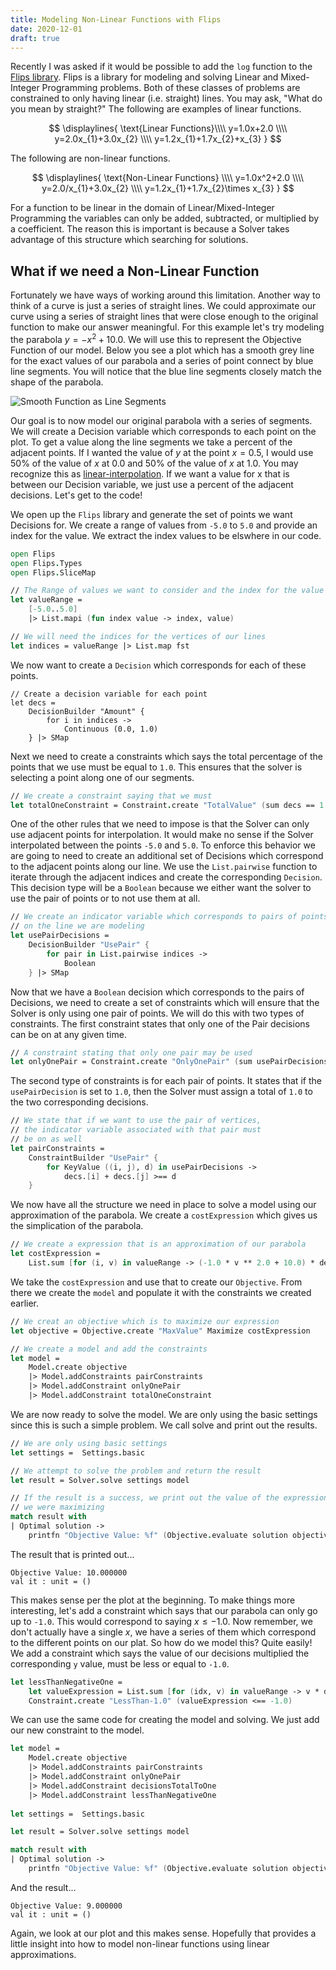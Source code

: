 ```yaml
---
title: Modeling Non-Linear Functions with Flips
date: 2020-12-01
draft: true
---
```


Recently I was asked if it would be possible to add the `log` function to the [Flips library](https://flipslibrary.com). Flips is a library for modeling and solving Linear and Mixed-Integer Programming problems. Both of these classes of problems are constrained to only having linear (i.e. straight) lines. You may ask, "What do you mean by straight?" The following are examples of linear functions.

$$
\displaylines{
\text{Linear Functions}\\\\
y=1.0x+2.0 \\\\
y=2.0x_{1}+3.0x_{2} \\\\
y=1.2x_{1}+1.7x_{2}+x_{3}
}
$$

The following are non-linear functions.

$$
\displaylines{
\text{Non-Linear Functions} \\\\
y=1.0x^2+2.0 \\\\
y=2.0/x_{1}+3.0x_{2} \\\\
y=1.2x_{1}+1.7x_{2}\times x_{3}
}
$$

For a function to be linear in the domain of Linear/Mixed-Integer Programming the variables can only be added, subtracted, or multiplied by a coefficient. The reason this is important is because a Solver takes advantage of this structure which searching for solutions.

## What if we need a Non-Linear Function

Fortunately we have ways of working around this limitation. Another way to think of a curve is just a series of straight lines. We could approximate our curve using a series of straight lines that were close enough to the original function to make our answer meaningful. For this example let's try modeling the parabola $y=-x^2+10.0$. We will use this to represent the Objective Function of our model. Below you see a plot which has a smooth grey line for the exact values of our parabola and a series of point connect by blue line segments. You will notice that the blue line segments closely match the shape of the parabola.

![Smooth Function as Line Segments](/img/2020-12-01-line-segments.png)

Our goal is to now model our original parabola with a series of segments. We will create a Decision variable which corresponds to each point on the plot. To get a value along the line segments we take a percent of the adjacent points. If I wanted the value of $y$ at the point $x=0.5$, I would use 50% of the value of $x$ at 0.0 and 50% of the value of $x$ at $1.0$. You may recognize this as [linear-interpolation](https://en.wikipedia.org/wiki/Linear_interpolation). If we want a value for x that is between our Decision variable, we just use a percent of the adjacent decisions. Let's get to the code!

We open up the `Flips` library and generate the set of points we want Decisions for. We create a range of values from `-5.0` to `5.0` and provide an index for the value. We extract the index values to be elswhere in our code.

```fsharp
open Flips
open Flips.Types
open Flips.SliceMap

// The Range of values we want to consider and the index for the value
let valueRange =
    [-5.0..5.0]
    |> List.mapi (fun index value -> index, value)

// We will need the indices for the vertices of our lines
let indices = valueRange |> List.map fst
```

We now want to create a `Decision` which corresponds for each of these points.

```
// Create a decision variable for each point
let decs =
    DecisionBuilder "Amount" {
        for i in indices ->
            Continuous (0.0, 1.0)
    } |> SMap
```

Next we need to create a constraints which says the total percentage of the points that we use must be equal to `1.0`. This ensures that the solver is selecting a point along one of our segments.

```fsharp
// We create a constraint saying that we must 
let totalOneConstraint = Constraint.create "TotalValue" (sum decs == 1.0)
```

One of the other rules that we need to impose is that the Solver can only use adjacent points for interpolation. It would make no sense if the Solver interpolated between the points `-5.0` and `5.0`. To enforce this behavior we are going to need to create an additional set of Decisions which correspond to the adjacent points along our line. We use the `List.pairwise` function to iterate through the adjacent indices and create the corresponding `Decision`. This decision type will be a `Boolean` because we either want the solver to use the pair of points or to not use them at all.

```fsharp
// We create an indicator variable which corresponds to pairs of points
// on the line we are modeling
let usePairDecisions =
    DecisionBuilder "UsePair" {
        for pair in List.pairwise indices ->
            Boolean
    } |> SMap
```

Now that we have a `Boolean` decision which corresponds to the pairs of Decisions, we need to create a set of constraints which will ensure that the Solver is only using one pair of points. We will do this with two types of constraints. The first constraint states that only one of the Pair decisions can be on at any given time.

```fsharp
// A constraint stating that only one pair may be used
let onlyOnePair = Constraint.create "OnlyOnePair" (sum usePairDecisions == 1.0)
```

The second type of constraints is for each pair of points. It states that if the `usePairDecision` is set to `1.0`, then the Solver must assign a total of `1.0` to the two corresponding decisions.

```fsharp
// We state that if we want to use the pair of vertices,
// the indicator variable associated with that pair must
// be on as well
let pairConstraints =
    ConstraintBuilder "UsePair" {
        for KeyValue ((i, j), d) in usePairDecisions ->
            decs.[i] + decs.[j] >== d
    }
```

We now have all the structure we need in place to solve a model using our approximation of the parabola. We create a `costExpression` which gives us the simplication of the parabola.

```fsharp
// We create a expression that is an approximation of our parabola
let costExpression =
    List.sum [for (i, v) in valueRange -> (-1.0 * v ** 2.0 + 10.0) * decs.[i] ]
```

We take the `costExpression` and use that to create our `Objective`. From there we create the `model` and populate it with the constraints we created earlier.

```fsharp
// We creat an objective which is to maximize our expression
let objective = Objective.create "MaxValue" Maximize costExpression

// We create a model and add the constraints
let model =
    Model.create objective
    |> Model.addConstraints pairConstraints
    |> Model.addConstraint onlyOnePair
    |> Model.addConstraint totalOneConstraint
```

We are now ready to solve the model. We are only using the basic settings since this is such a simple problem. We call solve and print out the results.

```fsharp
// We are only using basic settings
let settings =  Settings.basic

// We attempt to solve the problem and return the result
let result = Solver.solve settings model

// If the result is a success, we print out the value of the expression
// we were maximizing
match result with
| Optimal solution ->
    printfn "Objective Value: %f" (Objective.evaluate solution objective)
```

The result that is printed out...

```console
Objective Value: 10.000000
val it : unit = ()
```

This makes sense per the plot at the beginning. To make things more interesting, let's add a constraint which says that our parabola can only go up to `-1.0`. This would correspond to saying $x\leq -1.0$. Now remember, we don't actually have a single $x$, we have a series of them which correspond to the different points on our plat. So how do we model this? Quite easily! We add a constraint which says the value of our decisions multiplied the corresponding `y` value, must be less or equal to `-1.0`.

```fsharp
let lessThanNegativeOne = 
    let valueExpression = List.sum [for (idx, v) in valueRange -> v * decs.[idx]]
    Constraint.create "LessThan-1.0" (valueExpression <== -1.0)
```

We can use the same code for creating the model and solving. We just add our new constraint to the model.

```fsharp
let model =
    Model.create objective
    |> Model.addConstraints pairConstraints
    |> Model.addConstraint onlyOnePair
    |> Model.addConstraint decisionsTotalToOne
    |> Model.addConstraint lessThanNegativeOne
    
let settings =  Settings.basic

let result = Solver.solve settings model

match result with
| Optimal solution ->
    printfn "Objective Value: %f" (Objective.evaluate solution objective)
```

And the result...

```console
Objective Value: 9.000000
val it : unit = ()
```

Again, we look at our plot and this makes sense. Hopefully that provides a little insight into how to model non-linear functions using linear approximations.